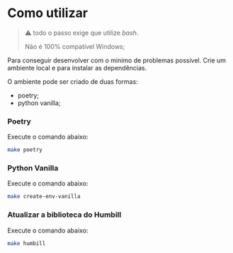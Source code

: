 # Como utilizar
> :warning: todo o passo exige que utilize _bash_.
>
> Não é 100% compatível  Windows;

Para conseguir desenvolver com o minimo de problemas possível. Crie um ambiente local e para instalar as dependências.

O ambiente pode ser criado de duas formas:
- poetry;
- python vanilla;


### Poetry
Execute o comando abaixo:

```bash
make poetry
```

### Python Vanilla
Execute o comando abaixo:
```bash
make create-env-vanilla
```

### Atualizar a biblioteca do Humbill
Execute o comando abaixo:

```bash
make humbill
```
